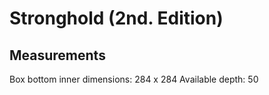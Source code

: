 # Stronghold (2nd. Edition)

## Measurements

Box bottom inner dimensions: 284 x 284
Available depth:             50